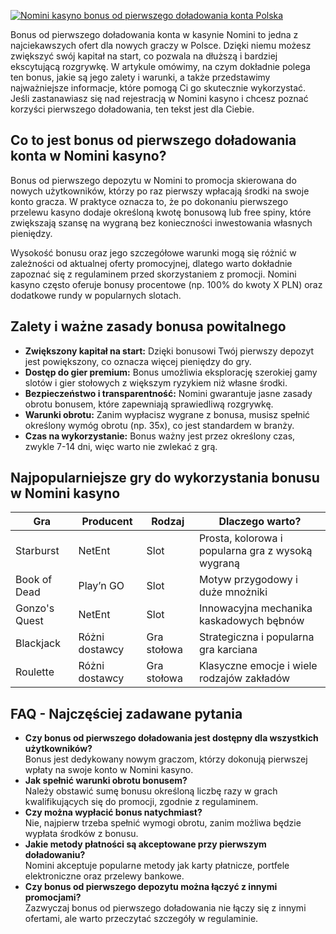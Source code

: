[![Nomini kasyno bonus od pierwszego doładowania konta Polska](https://123-caf.pages.dev/gitsignup.png)](https://vrmoo.ru/Bt82HjjY)

<p>Bonus od pierwszego doładowania konta w kasynie Nomini to jedna z najciekawszych ofert dla nowych graczy w Polsce. Dzięki niemu możesz zwiększyć swój kapitał na start, co pozwala na dłuższą i bardziej ekscytującą rozgrywkę. W artykule omówimy, na czym dokładnie polega ten bonus, jakie są jego zalety i warunki, a także przedstawimy najważniejsze informacje, które pomogą Ci go skutecznie wykorzystać. Jeśli zastanawiasz się nad rejestracją w Nomini kasyno i chcesz poznać korzyści pierwszego doładowania, ten tekst jest dla Ciebie.</p>  <h2>Co to jest bonus od pierwszego doładowania konta w Nomini kasyno?</h2> <p>Bonus od pierwszego depozytu w Nomini to promocja skierowana do nowych użytkowników, którzy po raz pierwszy wpłacają środki na swoje konto gracza. W praktyce oznacza to, że po dokonaniu pierwszego przelewu kasyno dodaje określoną kwotę bonusową lub free spiny, które zwiększają szansę na wygraną bez konieczności inwestowania własnych pieniędzy.</p> <p>Wysokość bonusu oraz jego szczegółowe warunki mogą się różnić w zależności od aktualnej oferty promocyjnej, dlatego warto dokładnie zapoznać się z regulaminem przed skorzystaniem z promocji. Nomini kasyno często oferuje bonusy procentowe (np. 100% do kwoty X PLN) oraz dodatkowe rundy w popularnych slotach.</p>  <h2>Zalety i ważne zasady bonusa powitalnego</h2> <ul>   <li><strong>Zwiększony kapitał na start:</strong> Dzięki bonusowi Twój pierwszy depozyt jest powiększony, co oznacza więcej pieniędzy do gry.</li>   <li><strong>Dostęp do gier premium:</strong> Bonus umożliwia eksplorację szerokiej gamy slotów i gier stołowych z większym ryzykiem niż własne środki.</li>   <li><strong>Bezpieczeństwo i transparentność:</strong> Nomini gwarantuje jasne zasady obrotu bonusem, które zapewniają sprawiedliwą rozgrywkę.</li>   <li><strong>Warunki obrotu:</strong> Zanim wypłacisz wygrane z bonusa, musisz spełnić określony wymóg obrotu (np. 35x), co jest standardem w branży.</li>   <li><strong>Czas na wykorzystanie:</strong> Bonus ważny jest przez określony czas, zwykle 7-14 dni, więc warto nie zwlekać z grą.</li> </ul>  <h2>Najpopularniejsze gry do wykorzystania bonusu w Nomini kasyno</h2> <table>   <thead>     <tr>       <th>Gra</th>       <th>Producent</th>       <th>Rodzaj</th>       <th>Dlaczego warto?</th>     </tr>   </thead>   <tbody>     <tr>       <td>Starburst</td>       <td>NetEnt</td>       <td>Slot</td>       <td>Prosta, kolorowa i popularna gra z wysoką wygraną</td>     </tr>     <tr>       <td>Book of Dead</td>       <td>Play’n GO</td>       <td>Slot</td>       <td>Motyw przygodowy i duże mnożniki</td>     </tr>     <tr>       <td>Gonzo's Quest</td>       <td>NetEnt</td>       <td>Slot</td>       <td>Innowacyjna mechanika kaskadowych bębnów</td>     </tr>     <tr>       <td>Blackjack</td>       <td>Różni dostawcy</td>       <td>Gra stołowa</td>       <td>Strategiczna i popularna gra karciana</td>     </tr>     <tr>       <td>Roulette</td>       <td>Różni dostawcy</td>       <td>Gra stołowa</td>       <td>Klasyczne emocje i wiele rodzajów zakładów</td>     </tr>   </tbody> </table>  <h2>FAQ - Najczęściej zadawane pytania</h2> <ul>   <li><strong>Czy bonus od pierwszego doładowania jest dostępny dla wszystkich użytkowników?</strong><br>Bonus jest dedykowany nowym graczom, którzy dokonują pierwszej wpłaty na swoje konto w Nomini kasyno.</li>   <li><strong>Jak spełnić warunki obrotu bonusem?</strong><br>Należy obstawić sumę bonusu określoną liczbę razy w grach kwalifikujących się do promocji, zgodnie z regulaminem.</li>   <li><strong>Czy można wypłacić bonus natychmiast?</strong><br>Nie, najpierw trzeba spełnić wymogi obrotu, zanim możliwa będzie wypłata środków z bonusu.</li>   <li><strong>Jakie metody płatności są akceptowane przy pierwszym doładowaniu?</strong><br>Nomini akceptuje popularne metody jak karty płatnicze, portfele elektroniczne oraz przelewy bankowe.</li>   <li><strong>Czy bonus od pierwszego depozytu można łączyć z innymi promocjami?</strong><br>Zazwyczaj bonus od pierwszego doładowania nie łączy się z innymi ofertami, ale warto przeczytać szczegóły w regulaminie.</li> </ul>